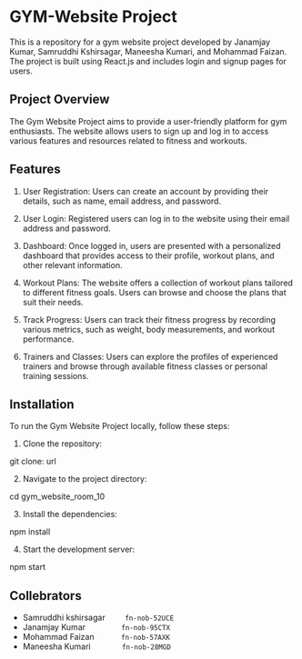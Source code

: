 # GYM-Website Project

This is a repository for a gym website project developed by Janamjay Kumar, Samruddhi Kshirsagar, Maneesha Kumari, and Mohammad Faizan. The project is built using React.js and includes login and signup pages for users.

## Project Overview

The Gym Website Project aims to provide a user-friendly platform for gym enthusiasts. The website allows users to sign up and log in to access various features and resources related to fitness and workouts.


## Features

 1. User Registration: Users can create an account by providing their details, such as name, email address, and password.

2. User Login: Registered users can log in to the website using their email address and password.

3. Dashboard: Once logged in, users are presented with a personalized dashboard that provides access to their profile, workout plans, and other relevant information.

4. Workout Plans: The website offers a collection of workout plans tailored to different fitness goals. Users can browse and choose the plans that suit their needs.

5. Track Progress: Users can track their fitness progress by recording various metrics, such as weight, body measurements, and workout performance.

6. Trainers and Classes: Users can explore the profiles of experienced trainers and browse through available fitness classes or personal training sessions.


## Installation

  To run the Gym Website Project locally, follow these steps:

1. Clone the repository:

 git clone: url

2. Navigate to the project directory:

cd gym_website_room_10

3. Install the dependencies:

npm install

4. Start the development server:

npm start 

 ## Collebrators
  - Samruddhi kshirsagar   &nbsp;&nbsp;&nbsp;&nbsp;&nbsp;    ```  fn-nob-52UCE ```
  - Janamjay Kumar &nbsp;&nbsp;&nbsp;&nbsp;&nbsp;&nbsp;&nbsp;&nbsp;&nbsp;&nbsp;&nbsp;&nbsp;&nbsp;&nbsp; ```fn-nob-95CTX```
  - Mohammad Faizan &nbsp;&nbsp;&nbsp;&nbsp;&nbsp;&nbsp;&nbsp;&nbsp;&nbsp;&nbsp; ``` fn-nob-57AXK ```
  - Maneesha Kumari &nbsp;&nbsp;&nbsp;&nbsp;&nbsp;&nbsp;&nbsp;&nbsp;&nbsp;&nbsp;&nbsp;&nbsp;&nbsp;``` fn-nob-28MGD ```
  


